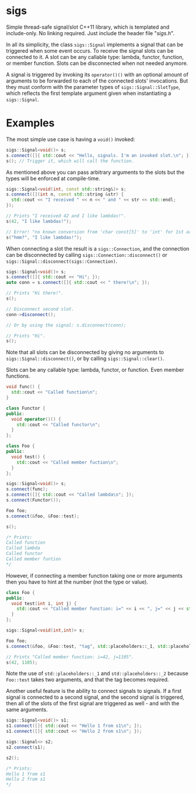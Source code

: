 # sigs
Simple thread-safe signal/slot C++11 library, which is templated and include-only. No linking required. Just include the header file "*sigs.h*".

In all its simplicity, the class `sigs::Signal` implements a signal that can be triggered when some event occurs. To receive the signal slots can be connected to it. A slot can be any callable type: lambda, functor, function, or member function. Slots can be disconnected when not needed anymore.

A signal is triggered by invoking its `operator()()` with an optional amount of arguments to be forwarded to each of the connected slots' invocations. But they must conform with the parameter types of `sigs::Signal::SlotType`, which reflects the first template argument given when instantiating a `sigs::Signal`.

# Examples
The most simple use case is having a `void()` invoked:

```c++
sigs::Signal<void()> s;
s.connect([]{ std::cout << "Hello, signals. I'm an invoked slot.\n"; });
s(); // Trigger it, which will call the function.
```

As mentioned above you can pass arbitrary arguments to the slots but the types will be enforced at compile-time.

```c++
sigs::Signal<void(int, const std::string&)> s;
s.connect([](int n, const std::string &str) {
  std::cout << "I received " << n << " and " << str << std::endl;
});

// Prints "I received 42 and I like lambdas!".
s(42, "I like lambdas!");

// Error! "no known conversion from 'char const[5]' to 'int' for 1st argument".
s("hmm?", "I like lambdas!");
```

When connecting a slot the result is a `sigs::Connection`, and the connection can be disconnected by calling `sigs::Connection::disconnect()` or `sigs::Signal::disconnect(sigs::Connection)`.

```c++
sigs::Signal<void()> s;
s.connect([]{ std::cout << "Hi"; });
auto conn = s.connect([]{ std::cout << " there!\n"; });

// Prints "Hi there!".
s();

// Disconnect second slot.
conn->disconnect();

// Or by using the signal: s.disconnect(conn);

// Prints "Hi".
s();
```

Note that all slots can be disconnected by giving no arguments to `sigs::Signal::disconnect()`, or by calling `sigs::Signal::clear()`.

Slots can be any callable type: lambda, functor, or function. Even member functions.

```c++
void func() {
  std::cout << "Called function\n";
}

class Functor {
public:
  void operator()() {
    std::cout << "Called functor\n";
  }
};

class Foo {
public:
  void test() {
    std::cout << "Called member fuction\n";
  }
};

sigs::Signal<void()> s;
s.connect(func);
s.connect([]{ std::cout << "Called lambda\n"; });
s.connect(Functor());

Foo foo;
s.connect(&foo, &Foo::test);

s();

/* Prints:
Called function
Called lambda
Called functor
Called member funtion
*/
```

However, if connecting a member function taking one or more arguments then you have to hint at the number (not the type or value).

```c++
class Foo {
public:
  void test(int i, int j) {
    std::cout << "Called member function: i=" << i << ", j=" << j << std::endl;
  }
};

sigs::Signal<void(int,int)> s;

Foo foo;
s.connect(&foo, &Foo::test, "tag", std::placeholders::_1, std::placeholders::_2);

// Prints "Called member function: i=42, j=1105".
s(42, 1105);
```

Note the use of `std::placeholders::_1` and `std::placeholders::_2` because `Foo::test` takes two arguments, and that the tag becomes required.

Another useful feature is the ability to connect signals to signals. If a first signal is connected to a second signal, and the second signal is triggered, then all of the slots of the first signal are triggered as well - and with the same arguments.

```c++
sigs::Signal<void()> s1;
s1.connect([]{ std::cout << "Hello 1 from s1\n"; });
s1.connect([]{ std::cout << "Hello 2 from s1\n"; });

sigs::Signal<> s2;
s2.connect(s1);

s2();

/* Prints:
Hello 1 from s1
Hello 2 from s1
*/
```

